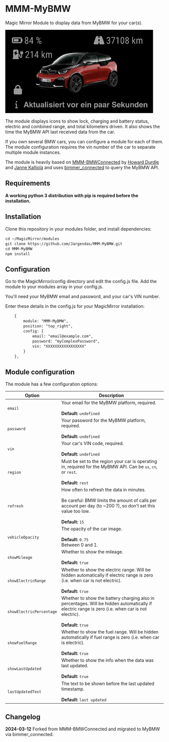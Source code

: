 # MMM-MyBMW
Magic Mirror Module to display data from MyBMW for your car(s).

![Screenshot](screenshot.png "Screenshot")

The module displays icons to show lock, charging and battery status, electric and combined range, and total kilometers driven. It also shows the time the MyBMW API last received data from the car.

If you own several BMW cars, you can configure a module for each of them. The module configuration requires the vin number of the car to separate multiple module instances.

The module is heavily based on [MMM-BMWConnected](https://github.com/jannekalliola/MMM-BMWConnected) by [Howard Durdle](https://github.com/hdurdle) and [Janne Kalliola](https://github.com/jannekalliola) and uses [bimmer_connected](https://github.com/bimmerconnected/bimmer_connected) to query the MyBMW API.

## Requirements

**A working python 3 distribution with pip is required before the installation.**

## Installation

Clone this repository in your modules folder, and install dependencies:

    cd ~/MagicMirror/modules
    git clone https://github.com/Jargendas/MMM-MyBMW.git
    cd MMM-MyBMW
    npm install 


## Configuration

Go to the MagicMirror/config directory and edit the config.js file. Add the module to your modules array in your config.js.

You'll need your MyBMW email and password, and your car's VIN number.

Enter these details in the config.js for your MagicMirror installation:

        {
            module: "MMM-MyBMW",
            position: "top_right",
            config: {
                email: "email@example.com",
                password: "myComplexPassword",
                vin: "XXXXXXXXXXXXXXXXX"
            }
        },

## Module configuration
The module has a few configuration options:

<table>
  <thead>
    <tr>
      <th>Option</th>
      <th>Description</th>
    </tr>
  </thead>
  <tbody>
    <tr>
      <td><code>email</code></td>
      <td>Your email for the MyBMW platform, required.<br /><br /><strong>Default: </strong><code>undefined</code></td>
    </tr>
    <tr>
      <td><code>password</code></td>
      <td>Your password for the MyBMW platform, required.<br /><br /><strong>Default: </strong><code>undefined</code></td>
    </tr>
    <tr>
      <td><code>vin</code></td>
      <td>Your car's VIN code, required.<br /><br /><strong>Default: </strong><code>undefined</code></td>
    </tr>
    <tr>
      <td><code>region</code></td>
      <td>Must be set to the region your car is operating in, required for the MyBMW API. Can be <code>us</code>, <code>cn</code>, or <code>rest</code>.<br /><br /><strong>Default: </strong><code>rest</code></td>
    </tr>
    <tr>
      <td><code>refresh</code></td>
      <td>How often to refresh the data in minutes. <br /> <br />Be careful: BMW limits the amount of calls per account per day (to ~200 ?), so don't set this value too low.<br /><br /><strong>Default: </strong><code>15</code> </td>
    </tr>
    <tr>
      <td><code>vehicleOpacity</code></td>
      <td>The opacity of the car image. <br /><br /><strong>Default: </strong><code>0.75</code><br/>Between 0 and 1.</td>
    </tr>
    <tr>
      <td><code>showMileage</code></td>
      <td>Whether to show the mileage. <br /><br /><strong>Default: </strong><code>true</code>
    </tr>
    <tr>
      <td><code>showElectricRange</code></td>
      <td>Whether to show the electric range. Will be hidden automatically if electric range is zero (i.e. when car is not electric).<br /><br /><strong>Default: </strong><code>true</code>
    </tr>
    <tr>
      <td><code>showElectricPercentage</code></td>
      <td>Whether to show the battery charging also in percentages. Will be hidden automatically if electric range is zero (i.e. when car is not electric).<br /><br /><strong>Default: </strong><code>true</code>
    </tr>
    <tr>
      <td><code>showFuelRange</code></td>
      <td>Whether to show the fuel range. Will be hidden automatically if fuel range is zero (i.e. when car is  electric). <br /><br /><strong>Default: </strong><code>true</code>
    </tr>
    <tr>
      <td><code>showLastUpdated</code></td>
      <td>Whether to show the info when the data was last updated. <br /><br /><strong>Default: </strong><code>true</code>
    </tr>
    <tr>
      <td><code>lastUpdatedText</code></td>
      <td>The text to be shown before the last updated timestamp. <br /><br /><strong>Default: </strong><code>last updated</code>
    </tr>
  </tbody>
</table>

## Changelog

**2024-03-12** Forked from MMM-BMWConnected and migrated to MyBMW via bimmer_connected.

